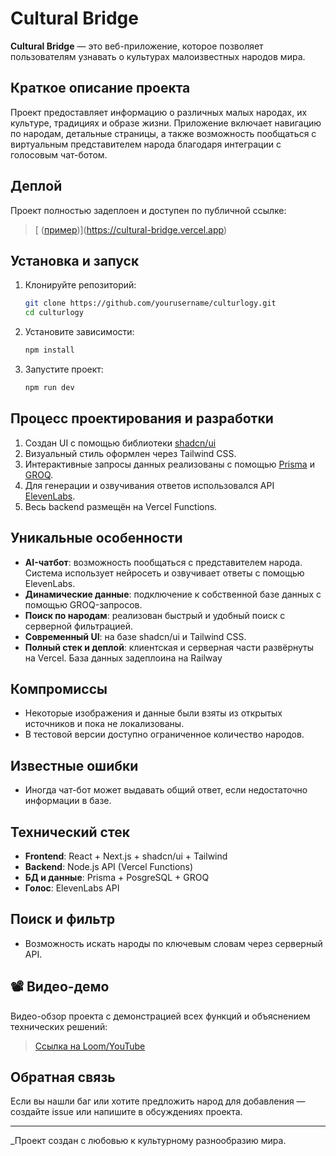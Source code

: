 # Cultural Bridge

**Cultural Bridge** — это веб-приложение, которое позволяет пользователям узнавать о культурах малоизвестных народов мира. 

## Краткое описание проекта

Проект предоставляет информацию о различных малых народах, их культуре, традициях и образе жизни. Приложение включает навигацию по народам, детальные страницы, а также возможность пообщаться с виртуальным представителем народа благодаря интеграции с голосовым чат-ботом.

## Деплой

Проект полностью задеплоен и доступен по публичной ссылке:

> [ ([пример](https://cultural-bridge.vercel.app))](https://cultural-bridge.vercel.app)

## Установка и запуск

1. Клонируйте репозиторий:
   ```bash
   git clone https://github.com/yourusername/culturlogy.git
   cd culturlogy
   ```

2. Установите зависимости:
   ```bash
   npm install
   ```

3. Запустите проект:
   ```bash
   npm run dev
   ```

## Процесс проектирования и разработки

1. Создан UI с помощью библиотеки [shadcn/ui](https://ui.shadcn.com/)
2. Визуальный стиль оформлен через Tailwind CSS.
3. Интерактивные запросы данных реализованы с помощью [Prisma](https://www.prisma.io/) и [GROQ](https://www.sanity.io/docs/groq).
4. Для генерации и озвучивания ответов использовался API [ElevenLabs](https://www.elevenlabs.io/).
5. Весь backend размещён на Vercel Functions.

## Уникальные особенности

- **AI-чатбот**: возможность пообщаться с представителем народа. Система использует нейросеть и озвучивает ответы с помощью ElevenLabs.
- **Динамические данные**: подключение к собственной базе данных с помощью GROQ-запросов.
- **Поиск по народам**: реализован быстрый и удобный поиск с серверной фильтрацией.
- **Современный UI**: на базе shadcn/ui и Tailwind CSS.
- **Полный стек и деплой**: клиентская и серверная части развёрнуты на Vercel. База данных задеплоина на Railway

## Компромиссы

- Некоторые изображения и данные были взяты из открытых источников и пока не локализованы.
- В тестовой версии доступно ограниченное количество народов.

## Известные ошибки

- Иногда чат-бот может выдавать общий ответ, если недостаточно информации в базе.

## Технический стек

- **Frontend**: React + Next.js + shadcn/ui + Tailwind
- **Backend**: Node.js API (Vercel Functions)
- **БД и данные**: Prisma + PosgreSQL + GROQ
- **Голос**: ElevenLabs API

## Поиск и фильтр

- Возможность искать народы по ключевым словам через серверный API.

## 📽 Видео-демо

Видео-обзор проекта с демонстрацией всех функций и объяснением технических решений:
> [Ссылка на Loom/YouTube](https://loom.com/share/your-demo-link)

## Обратная связь

Если вы нашли баг или хотите предложить народ для добавления — создайте issue или напишите в обсуждениях проекта.

---

_Проект создан с любовью к культурному разнообразию мира.
